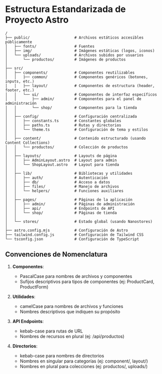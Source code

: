 # Estructura Estandarizada de Proyecto Astro

```
/
├── public/                    # Archivos estáticos accesibles públicamente
│   ├── fonts/                 # Fuentes
│   ├── img/                   # Imágenes estáticas (logos, iconos)
│   └── uploads/               # Archivos subidos por usuarios
│       └── productos/         # Imágenes de productos
│
├── src/
│   ├── components/            # Componentes reutilizables
│   │   ├── common/            # Componentes genéricos (botones, inputs, etc.)
│   │   ├── layout/            # Componentes de estructura (header, footer, etc.)
│   │   └── ui/                # Componentes de interfaz específicos
│   │       ├── admin/         # Componentes para el panel de administración
│   │       └── shop/          # Componentes para la tienda
│   │
│   ├── config/                # Configuración centralizada
│   │   ├── constants.ts       # Constantes globales
│   │   ├── paths.ts           # Rutas y directorios
│   │   └── theme.ts           # Configuración de tema y estilos
│   │
│   ├── content/               # Contenido estructurado (usando Content Collections)
│   │   └── productos/         # Colección de productos
│   │
│   ├── layouts/               # Layouts de página
│   │   ├── AdminLayout.astro  # Layout para admin
│   │   └── ShopLayout.astro   # Layout para tienda
│   │
│   ├── lib/                   # Bibliotecas y utilidades
│   │   ├── auth/              # Autenticación
│   │   ├── db/                # Acceso a datos
│   │   ├── files/             # Manejo de archivos
│   │   └── helpers/           # Funciones auxiliares
│   │
│   ├── pages/                 # Páginas de la aplicación
│   │   ├── admin/             # Páginas de administración
│   │   ├── api/               # Endpoints de API
│   │   └── shop/              # Páginas de tienda
│   │
│   └── stores/                # Estado global (usando Nanostores)
│
├── astro.config.mjs           # Configuración de Astro
├── tailwind.config.js         # Configuración de Tailwind CSS
└── tsconfig.json              # Configuración de TypeScript
```

## Convenciones de Nomenclatura

1. **Componentes**:
   - PascalCase para nombres de archivos y componentes
   - Sufijos descriptivos para tipos de componentes (ej: ProductCard, ProductForm)

2. **Utilidades**:
   - camelCase para nombres de archivos y funciones
   - Nombres descriptivos que indiquen su propósito

3. **API Endpoints**:
   - kebab-case para rutas de URL
   - Nombres de recursos en plural (ej: /api/productos)

4. **Directorios**:
   - kebab-case para nombres de directorios
   - Nombres en singular para categorías (ej: component/, layout/)
   - Nombres en plural para colecciones (ej: productos/, uploads/)
